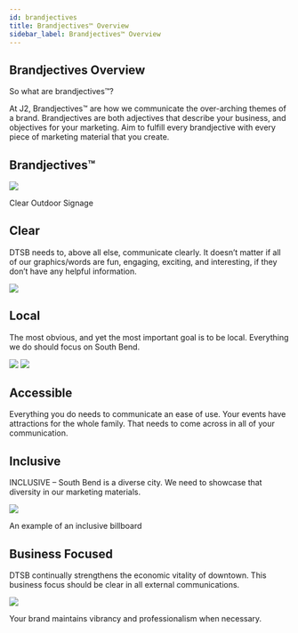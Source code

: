 ```yaml
---
id: brandjectives
title: Brandjectives™ Overview
sidebar_label: Brandjectives™ Overview
---
```


## Brandjectives Overview

So what are brandjectives™?

At J2, Brandjectives™ are how we communicate the over-arching themes of a brand. Brandjectives are both adjectives that describe your business, and objectives for your marketing. Aim to fulfill every brandjective with every piece of marketing material that you create. 

## Brandjectives™
<img class="" src="../img/DTSB-Outdoor-Sign.jpg">
<p class="descriptionText">Clear Outdoor Signage</p>

## Clear

DTSB needs to, above all else, communicate clearly. It doesn’t matter if all of our graphics/words are fun, engaging, exciting, and interesting, if they don’t have any helpful information. 

<img class="" src="../img/SchoolListings.png">

## Local

The most obvious, and yet the most important goal is to be local. Everything we do should focus on South Bend.

<img class="" src="../img/WhatWeDo.png">

<img class="" src="../img/Local2.png">

## Accessible

Everything you do needs to communicate an ease of use. Your events have attractions for the whole family.  That needs to come across in all of your communication.

## Inclusive

INCLUSIVE – South Bend is a diverse city. We need to showcase that diversity in our marketing materials.

<img class="" src="../img/inclusive.jpg">
<p class="descriptionText">An example of an inclusive billboard</p>

## Business Focused

DTSB continually strengthens the economic vitality of downtown. This business focus should be clear in all external communications.

<img class="" src="../img/Business-Focused.jpg">
<p class="descriptionText">Your brand maintains vibrancy and professionalism when necessary.</p>